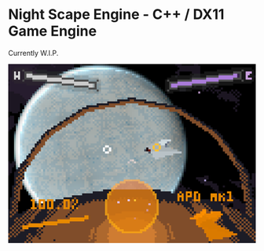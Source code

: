 # Night Scape Engine - C++ / DX11 Game Engine

Currently W.I.P.

![In-engine screenshot](Showcase/Screenshot.png?raw=true "In-Engine Screenshot")